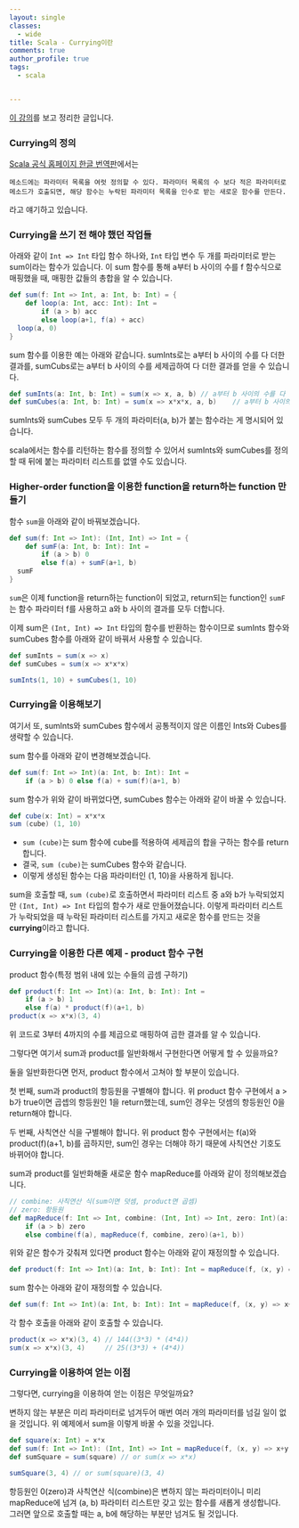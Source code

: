 ```yaml
---
layout: single
classes:
  - wide
title: Scala - Currying이란
comments: true
author_profile: true
tags:
  - scala


---
```


[이 강의](https://www.coursera.org/lecture/progfun1/lecture-2-2-currying-fOuQ9)를 보고 정리한 글입니다.

### Currying의 정의

[Scala 공식 홈페이지 한글 번역판](https://docs.scala-lang.org/ko/tour/multiple-parameter-lists.html)에서는 

`메소드에는 파라미터 목록을 여럿 정의할 수 있다. 파라미터 목록의 수 보다 적은 파라미터로 메소드가 호출되면, 해당 함수는 누락된 파라미터 목록을 인수로 받는 새로운 함수를 만든다.`

라고 얘기하고 있습니다.



### Currying을 쓰기 전 해야 했던 작업들

아래와 같이 `Int => Int` 타입 함수 하나와, `Int` 타입 변수 두 개를 파라미터로 받는 sum이라는 함수가 있습니다.
이 sum 함수를 통해 a부터 b 사이의 수를 f 함수식으로 매핑했을 때, 매핑한 값들의 총합을 알 수 있습니다.

~~~scala
def sum(f: Int => Int, a: Int, b: Int) = {
	def loop(a: Int, acc: Int): Int =
		if (a > b) acc
		else loop(a+1, f(a) + acc)
  loop(a, 0)
}
~~~

sum 함수를 이용한 예는 아래와 같습니다.
sumInts로는 a부터 b 사이의 수를 다 더한 결과를, sumCubs로는 a부터 b 사이의 수를 세제곱하여 다 더한 결과를 얻을 수 있습니다.

~~~scala
def sumInts(a: Int, b: Int) = sum(x => x, a, b)	// a부터 b 사이의 수를 다 더함
def sumCubes(a: Int, b: Int) = sum(x => x*x*x, a, b)	// a부터 b 사이의 수를 세제곱하여 다 더함
~~~

sumInts와 sumCubes 모두 두 개의 파라미터(a, b)가 붙는 함수라는 게 명시되어 있습니다.

scala에서는 함수를 리턴하는 함수를 정의할 수 있어서 sumInts와 sumCubes를 정의할 때 뒤에 붙는 파라미터 리스트를 없앨 수도 있습니다.



### Higher-order function을 이용한 function을 return하는 function 만들기

함수 `sum`을 아래와 같이 바꿔보겠습니다.

~~~scala
def sum(f: Int => Int): (Int, Int) => Int = {
	def sumF(a: Int, b: Int): Int = 
		if (a > b) 0
		else f(a) + sumF(a+1, b)
  sumF
}
~~~

`sum`은 이제 function을 return하는 function이 되었고, return되는 function인 `sumF`는 함수 파라미터 f를 사용하고 a와 b 사이의 결과를 모두 더합니다.

이제 sum은 `(Int, Int) => Int` 타입의 함수를 반환하는 함수이므로 sumInts 함수와 sumCubes 함수를 아래와 같이 바꿔서 사용할 수 있습니다.

~~~scala
def sumInts = sum(x => x)
def sumCubes = sum(x => x*x*x)

sumInts(1, 10) + sumCubes(1, 10)
~~~



### Currying을 이용해보기

여기서 또, sumInts와 sumCubes 함수에서 공통적이지 않은 이름인 Ints와 Cubes를 생략할 수 있습니다.

sum 함수를 아래와 같이 변경해보겠습니다.

~~~scala
def sum(f: Int => Int)(a: Int, b: Int): Int = 
	if (a > b) 0 else f(a) + sum(f)(a+1, b)
~~~

sum 함수가 위와 같이 바뀌었다면, sumCubes 함수는 아래와 같이 바꿀 수 있습니다.

~~~scala
def cube(x: Int) = x*x*x
sum (cube) (1, 10)
~~~

* `sum (cube)`는 sum 함수에 cube를 적용하여 세제곱의 합을 구하는 함수를 return합니다.
* 결국, `sum (cube)`는 sumCubes 함수와 같습니다.
* 이렇게 생성된 함수는 다음 파라미터인 (1, 10)을 사용하게 됩니다.

sum을 호출할 때, `sum (cube)`로 호출하면서 파라미터 리스트 중 a와 b가 누락되었지만 `(Int, Int) => Int` 타입의 함수가 새로 만들어졌습니다.
이렇게 파라미터 리스트가 누락되었을 때 누락된 파라미터 리스트를 가지고 새로운 함수를 만드는 것을 **currying**이라고 합니다.



### Currying을 이용한 다른 예제 - product 함수 구현

product 함수(특정 범위 내에 있는 수들의 곱셈 구하기)

~~~scala
def product(f: Int => Int)(a: Int, b: Int): Int = 
	if (a > b) 1
	else f(a) * product(f)(a+1, b)
product(x => x*x)(3, 4)
~~~

위 코드로 3부터 4까지의 수를 제곱으로 매핑하여 곱한 결과를 알 수 있습니다.

그렇다면 여기서 sum과 product를 일반화해서 구현한다면 어떻게 할 수 있을까요?

둘을 일반화한다면 먼저, product 함수에서 고쳐야 할 부분이 있습니다.

첫 번째, sum과 product의 항등원을 구별해야 합니다.
위 product 함수 구현에서  a > b가 true이면 곱셉의 항등원인 1을 return했는데, sum인 경우는 덧셈의 항등원인 0을 return해야 합니다.

두 번째, 사칙연산 식을 구별해야 합니다.
위 product 함수 구현에서는 f(a)와 product(f)(a+1, b)를 곱하지만, sum인 경우는 더해야 하기 때문에 사칙연산 기호도 바뀌어야 합니다.

sum과 product를 일반화해줄 새로운 함수 mapReduce를 아래와 같이 정의해보겠습니다.

~~~ scala
// combine: 사칙연산 식(sum이면 덧셈, product면 곱셈)
// zero: 항등원
def mapReduce(f: Int => Int, combine: (Int, Int) => Int, zero: Int)(a: Int, b: Int): Int = 
	if (a > b) zero
	else combine(f(a), mapReduce(f, combine, zero)(a+1, b))
~~~

위와 같은 함수가 갖춰져 있다면 product 함수는 아래와 같이 재정의할 수 있습니다.

~~~scala
def product(f: Int => Int)(a: Int, b: Int): Int = mapReduce(f, (x, y) => x*y, 1)(a, b)
~~~

 sum 함수는 아래와 같이 재정의할 수 있습니다.

~~~ scala
def sum(f: Int => Int)(a: Int, b: Int): Int = mapReduce(f, (x, y) => x+y, 0)(a, b)
~~~

각 함수 호출을 아래와 같이 호출할 수 있습니다.

~~~scala
product(x => x*x)(3, 4)	// 144((3*3) * (4*4))
sum(x => x*x)(3, 4)     // 25((3*3) + (4*4))
~~~



### Currying을 이용하여 얻는 이점

그렇다면, currying을 이용하여 얻는 이점은 무엇일까요?

변하지 않는 부분은 미리 파라미터로 넘겨두어 매번 여러 개의 파라미터를 넘길 일이 없을 것입니다.
위 예제에서 sum을 이렇게 바꿀 수 있을 것입니다.

~~~scala
def square(x: Int) = x*x
def sum(f: Int => Int): (Int, Int) => Int = mapReduce(f, (x, y) => x+y, 0)
def sumSquare = sum(square) // or sum(x => x*x)

sumSquare(3, 4)	// or sum(square)(3, 4)
~~~

항등원인 0(zero)과 사칙연산 식(combine)은 변하지 않는 파라미터이니 미리 mapReduce에 넘겨 (a, b) 파라미터 리스트만 갖고 있는 함수를 새롭게 생성합니다.
그러면 앞으로 호출할 때는 a, b에 해당하는 부분만 넘겨도 될 것입니다.

